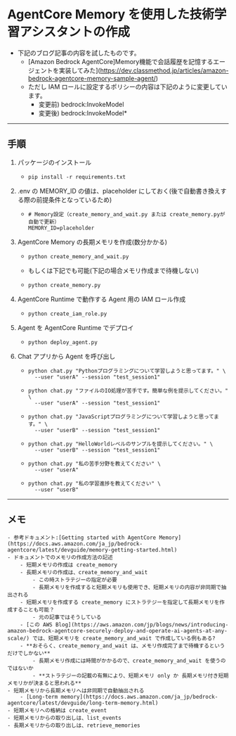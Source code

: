 # AgentCore Memory を使用した技術学習アシスタントの作成

 * 下記のブログ記事の内容を試したものです。
    - [Amazon Bedrock AgentCore]Memory機能で会話履歴を記憶するエージェントを実装してみた](https://dev.classmethod.jp/articles/amazon-bedrock-agentcore-memory-sample-agent/)
    - ただし IAM ロールに設定するポリシーの内容は下記のように変更しています。
        - 変更前) bedrock:InvokeModel
        - 変更後) bedrock:InvokeModel* 
---
## 手順

1. パッケージのインストール
    - ```
      pip install -r requirements.txt
      ```

1. .env の MEMORY_ID の値は、placeholder にしておく(後で自動書き換えする際の前提条件となっているため)
    - ```
      # Memory設定（create_memory_and_wait.py または create_memory.pyが自動で更新）
      MEMORY_ID=placeholder
      ```

1. AgentCore Memory の長期メモリを作成(数分かかる)
    - ```
      python create_memory_and_wait.py
      ```
    - もしくは下記でも可能(下記の場合メモリ作成まで待機しない)
    - ```
      python create_memory.py
      ```
1. AgentCore Runtime で動作する Agent 用の IAM ロール作成
    - ```
      python create_iam_role.py
      ```
1. Agent を AgentCore Runtime でデプロイ
    - ```
      python deploy_agent.py
      ```
1. Chat アプリから Agent を呼び出し
    - ```
      python chat.py "Pythonプログラミングについて学習しようと思ってます。" \
        --user "userA" --session "test_session1"
      ```
    - ```
      python chat.py "ファイルのIO処理が苦手です。簡単な例を提示してください。" \
        --user "userA" --session "test_session1"
      ```
    - ```
      python chat.py "JavaScriptプログラミングについて学習しようと思ってます。" \
        --user "userB" --session "test_session1"
      ```
    - ```
      python chat.py "HelloWorldレベルのサンプルを提示してください。" \
        --user "userB" --session "test_session1"
      ```
    - ```
      python chat.py "私の苦手分野を教えてください" \
        --user "userA" 
      ```
    - ```
      python chat.py "私の学習進捗を教えてください" \
        --user "userB" 
      ```
---
## メモ

    - 参考ドキュメント:[Getting started with AgentCore Memory](https://docs.aws.amazon.com/ja_jp/bedrock-agentcore/latest/devguide/memory-getting-started.html)
    - ドキュメントでのメモリの作成方法の記述
        - 短期メモリの作成は create_memory
        - 長期メモリの作成は、create_memory_and_wait
            - この時ストラテジーの指定が必要
            - 長期メモリを作成すると短期メモリも使用でき、短期メモリの内容が非同期で抽出される
        - 短期メモリを作成する create_memory にストラテジーを指定して長期メモリを作成することも可能？
            - 元の記事ではそうしている
        - [この AWS Blog](https://aws.amazon.com/jp/blogs/news/introducing-amazon-bedrock-agentcore-securely-deploy-and-operate-ai-agents-at-any-scale/) では、短期メモリを create_memory_and_wait で作成している例もある?
        - **おそらく、create_memory_and_wait は、メモリ作成完了まで待機するというだけでしかない**
            - 長期メモリ作成には時間がかかるので、create_memory_and_wait を使うのではないか
            - **ストラテジーの記載の有無により、短期メモリ only か 長期メモリ付き短期メモリかが決まると思われる**
    - 短期メモリから長期メモリへは非同期で自動抽出される
        - [Long-term memory](https://docs.aws.amazon.com/ja_jp/bedrock-agentcore/latest/devguide/long-term-memory.html)
    - 短期メモリへの格納は create_event
    - 短期メモリからの取り出しは、list_events
    - 長期メモリからの取り出しは、retrieve_memories